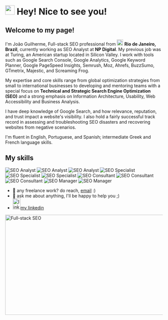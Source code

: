 <html>
<h1><img src="https://emojis.slackmojis.com/emojis/images/1531849430/4246/blob-sunglasses.gif?1531849430" width="30"/> Hey! Nice to see you!</h1>
<h2><strong>Welcome to my page!</strong><br></h2>
<p> I'm João Guilherme, Full-stack SEO professional from <img src="https://cdn.countryflags.com/thumbs/brazil/flag-400.png" width="20"/> <b>Rio de Janeiro, Brazil</b>, currently working as SEO Analyst at <b>NP Digital</b>. My previous job was at Turing, an American startup located in Silicon Valley.
I work with tools such as Google Search Console, Google Analytics, Google Keyword Planner, Google PageSpeed Insights, Semrush, Moz, Ahrefs, BuzzSumo, GTmetrix, Majestic, and Screaming Frog.</p>

<p> My expertise and core skills range from global optimization strategies from small to international businesses to developing and mentoring teams with a special focus on <b>Technical and Strategic Search Engine Optimization (SEO)</b> and a strong emphasis on Information Architecture, Usability, Web Accessibility and Business Analysis.<br>

I have deep knowledge of Google Search, and how relevance, reputation, and trust impact a website's visibility. I also hold a fairly successful track record in assessing and troubleshooting SEO disasters and recovering websites from negative scenarios. <br>

I'm fluent in English, Portuguese, and Spanish; intermediate Greek and French language skills. <br>
</p>
<h2>My skills</h2>
<p>
<img alt="SEO Analyst" src="https://img.shields.io/badge/Google%20Analytics-E37400?style=for-the-badge&logo=google%20analytics&logoColor=white"/>
<img alt="SEO Analyst" src="https://img.shields.io/badge/Blogger-FF5722?style=for-the-badge&logo=blogger&logoColor=white" />
<img alt="SEO Analyst" src="https://img.shields.io/badge/Wix-000?style=for-the-badge&logo=wix&logoColor=white" />
<img alt="SEO Specialist"src="https://img.shields.io/badge/Wordpress-21759B?style=for-the-badge&logo=wordpress&logoColor=white" />
<img alt="SEO Specialist" src="https://img.shields.io/badge/Microsoft_Office-D83B01?style=for-the-badge&logo=microsoft-office&logoColor=white" />
<img alt="SEO Specialist" src="https://img.shields.io/badge/Notion-000000?style=for-the-badge&logo=notion&logoColor=white" />
<img alt="SEO Consultant" src="https://img.shields.io/badge/Adobe%20Photoshop-31A8FF?style=for-the-badge&logo=Adobe%20Photoshop&logoColor=black" />
<img alt="SEO Consultant" src="https://img.shields.io/badge/JavaScript-323330?style=for-the-badge&logo=javascript&logoColor=F7DF1E" />
<img alt="SEO Consultant" src="https://img.shields.io/badge/Python-FFD43B?style=for-the-badge&logo=python&logoColor=blue" />
<img alt="SEO Manager" src="https://img.shields.io/badge/R-276DC3?style=for-the-badge&logo=r&logoColor=white" />
<img alt="SEO Manager" src="https://img.shields.io/badge/Toptal-3863A0?style=for-the-badge&logo=Toptal&logoColor=white" />
</p>

- 💼 any freelance work? do reach, [email](mailto:joaoguilherme.mury@gmail.com) :)
- 💬 ask me about anything, I'll be happy to help you ;) 
- <img alt="linkedin" src="https://img2.gratispng.com/20180731/uee/kisspng-computer-icons-symbol-linkedin-email-telephone-continuous-background-image-5b60ea1f3195f3.7937240415330780472031.jpg" width="25" height="35"><a href="https://www.linkedin.com/in/joao-guilherme-mury/">my linkedin</a>
<img align="center" alt="Full-stack SEO" src="https://cdn.dribbble.com/users/104417/screenshots/1891125/writeseo-motvion-800x600.gif" width="550" height="320" />
</html>

